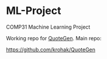 # ML-Project
COMP31 Machine Learning Project

Working repo for [QuoteGen](https://github.com/krohak/QuoteGen). Main repo:

https://github.com/krohak/QuoteGen
